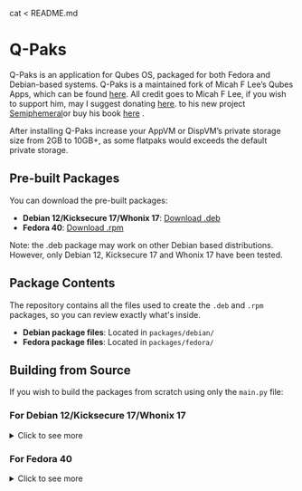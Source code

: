 cat <<EOL > README.md
# Q-Paks

Q-Paks is an application for Qubes OS, packaged for both Fedora and Debian-based systems. Q-Paks is a maintained fork of Micah F Lee’s Qubes Apps, which can be found [here](https://github.com/micahflee/qube-apps). All credit goes to Micah F Lee, if you wish to support him, may I suggest donating [here](https://semiphemeral.com/donate/). to his new project  [Semiphemeral](https://semiphemeral.com)or buy his book [here](https://hacksandleaks.com/) .

After installing Q-Paks increase your AppVM or DispVM’s private storage size from 2GB to 10GB+, as some flatpaks would exceeds the default private storage.

## Pre-built Packages

You can download the pre-built packages:

- **Debian 12/Kicksecure 17/Whonix 17**: [Download .deb](https://github.com/litigated/Q-Paks/packages/debian/q-paks-0.2.deb)
- **Fedora 40**: [Download .rpm](https://github.com/litigated/Q-Paks/packages/fedora/q-paks-0.2.rpm)

Note: the .deb package may work on other Debian based distributions. However, only Debian 12, Kicksecure 17 and Whonix 17  have been tested. 

## Package Contents

The repository contains all the files used to create the `.deb` and `.rpm` packages, so you can review exactly what's inside.

- **Debian package files**: Located in `packages/debian/`
- **Fedora package files**: Located in `packages/fedora/`

## Building from Source

If you wish to build the packages from scratch using only the `main.py` file:

### For Debian 12/Kicksecure 17/Whonix 17

<details>
  <summary>Click to see more</summary>
  
  1. Download the ‘main.py’ from the ‘sources’ directory by typing:
```bash 
git clone https://github.com/litigated/Q-Paks/sources/main.py
```

2. Install the development tools needed:
```bash 
sudo apt-get install -y build-essential python3 python3-pyqt5 dh-make debhelper devscripts fakeroot
```

3. Create the Q-Paks building project directory change into it:
```bash
mkdir -p ~/q-paks-0.2
cd ~/q-paks-0.2
```

4. Create the necessary directories for the Q-Paks files:
```bash
mkdir -p usr/local/bin
mkdir -p usr/share/applications
mkdir -p usr/share/icons/hicolor/256x256/apps
mkdir -p DEBIAN
```

5.  Copy the main.py file into your local bin directory and make it executable:
```bash 
cp /home/user/main.py usr/local/bin/q-paks
chmod +x usr/local/bin/q-paks
```
 
6.  Create the desktop file:
```bash
cat <<EOL > usr/share/applications/q-paks.desktop
[Desktop Entry]
Name=Q-Paks
Exec=/usr/local/bin/q-paks
Icon=q-paks
Type=Application
Terminal=false
Categories=Utility;
EOL
```

7. Create the control file:
```bash 
cat <<EOL > DEBIAN/control
Package: q-paks
Version: 0.2
Section: utils
Priority: optional
Architecture: all
Depends: python3, python3-pyqt5, flatpak, xterm
Maintainer: Litigated <contact@litigated.uk>
Description: Q-Paks Application
 A simple application to manage Flatpak apps in Qubes OS.
Homepage: https://www.litigated.uk
EOL
```

7. Now, build the .deb package:
```bash 
dpkg-deb --build ~/q-paks-0.2
```

8. Move the .deb package into your desired Template or AppVM:
```bash
qvm-move ~/q-paks-0.2.deb
```

9. Open a terminal in the Template or AppVM, where you moved the Q-Paks pakcage into, & install the required dependencies:
```bash
sudo apt-get install python3-pyqt5 flatpak xterm -y
```

10. Finally, install the .deb package:
```bash
sudo dpkg -i ~/QubesIncoming/”YOUR DISPOSABLE VM NAME”/q-paks-0.2.deb
```
  
</details>

### For Fedora 40

<details>
  <summary>Click to see more</summary>
  
  1. Open a terminal in a disposable fedora 40 vm.

2. Download the ‘main.py’ from the ‘sources’ directory by typing:
```bash 
git clone https://github.com/litigated/Q-Paks/sources/main.py 
```

3. Install the development tools needed:
```bash
sudo dnf install rpm-build rpmdevtools qt5-qtbase-devel qt5-qtsvg-devel qt5-qttools-devel python3-qt5 python3-devel  -y 
```

4. Set up your build environment by merely typing:
```bash
rpmdev-setuptree 
```

5. Now, create the Q-Paks directory and enter the directory:
```bash 
mkdir ~/q-paks
cd ~/q-paks 
```

6, It is time create the source tarball

6.1. Inside the Q-Paks directory, create the version subdirectory:
```bash 
mkdir -p q-paks-0.2
```

6.2. Copy your downloaded main.py into the q-paks versioned directory:
```bash 
cp /home/user/main.py q-paks-0.2/
```

6.3 Create the desktop entry file:
```bash
cat <<EOF > q-paks-0.2/q-paks.desktop
[Desktop Entry]
Version=0.2
Name=Q-Paks
Comment=Manage your Flatpak applications
Exec=q-paks
Icon=q-paks
Terminal=false
Type=Application
Categories=Utility;
EOF
```

6.4 Now, create the tarball by typing:
```bash 
tar czvf q-paks-0.2.tar.gz q-paks-0.2 
```

6.5 Move the tarball into your sources directory, which was built earlier:
```bash 
mv q-paks-0.2.tar.gz ~/rpmbuild/SOURCES/ 
```

7. Then, create the spec file inside the spec directory by typing:
```bash 
cat <<EOF > ~/rpmbuild/SPECS/q-paks.spec
Name:           q-paks
Version:        0.2
Release:        1%{?dist}
Summary:        Q-Paks - Manage your Flatpak applications

License:        GPL-3+
URL:            https://litigated.uk/
Source0:        %{name}-%{version}.tar.gz

BuildArch:      noarch
BuildRequires:  python3-devel python3-qt5 qt5-qtbase-devel
Requires:       python3-qt5 flatpak xterm

%description
Q-Paks is a fork of Qubes Apps by Micah F Lee, an application for searching, installing, and managing Flatpak applications.

%prep
%setup -q

%build
# Not much to build in a Python application

%install
mkdir -p %{buildroot}%{_bindir}
install -m 0755 main.py %{buildroot}%{_bindir}/q-paks

mkdir -p %{buildroot}%{_datadir}/applications/
install -m 0644 q-paks.desktop %{buildroot}%{_datadir}/applications/q-paks.desktop

%files
%{_bindir}/q-paks
%{_datadir}/applications/q-paks.desktop

%changelog
* Sat Aug 17 2024 Litigated <contact@litigated.uk> - 9.2-1
- Initial package
EOF
```

8. Build the RPM package:
```bash 
rpmbuild -ba ~/rpmbuild/SPECS/q-paks.spec
```

9. Move your newly built RPM package to into your Fedora 40 Template, AppVM or HVM:
```bash
qvm-move ~/rpmbuild/RPMS/noarch/q-paks-0.2-1.fc40.noarch.rpm
```

10. Finally, open the terminal in the template, appvm or hvm, you just copied your q-paks RPM package to and install Q-Paks dependencies:
```bash 
sudo dnf install python3-qt5 flatpak xterm -y
```

11. Install Q-Paks.
```bash
sudo dnf install ~/QubesIncoming/”YOUR DISPOSABLE VM NAME”/noarch/q-paks-1.0-1.fc40.noarch.rpm
```

</details>